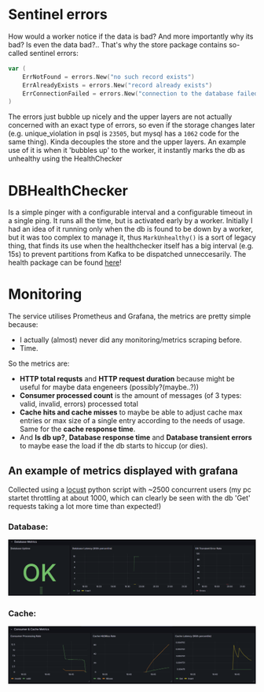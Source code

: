 # Sentinel errors
How would a worker notice if the data is bad? And more importantly why its bad? Is even the data bad?..
That's why the store package contains so-called sentinel errors:
``` Go
var (
	ErrNotFound = errors.New("no such record exists")
	ErrAlreadyExists = errors.New("record already exists")
	ErrConnectionFailed = errors.New("connection to the database failed")
)
```
The errors just bubble up nicely and the upper layers are not actually concerned with an exact type of errors, so even if the storage changes later (e.g. unique_violation in psql is `23505`, but mysql has a `1062` code for the same thing). Kinda decouples the store and the upper layers. An example use of it is when it 'bubbles up' to the worker, it instantly marks the db as unhealthy using the HealthChecker

# DBHealthChecker
Is a simple pinger with a configurable interval and a configurable timeout in a single ping. It runs all the time, but is activated early by a worker. Initially I had an idea of it running only when the db is found to be down by a worker, but it was too complex to manage it, thus `MarkUnhealthy()` is a sort of legacy thing, that finds its use when the healthchecker itself has a big interval (e.g. 15s) to prevent partitions from Kafka to be dispatched unneccesarily.
The health package can be found [here](../internal/pkg/health/dbhealth.go)!

# Monitoring
The service utilises Prometheus and Grafana, the metrics are pretty simple because:
* I actually (almost) never did any monitoring/metrics scraping before.
* Time.

So the metrics are:
* **HTTP total requsts** and **HTTP request duration** because might be useful for maybe data engeneers (possibly?(maybe..?))
* **Consumer processed count** is the amount of messages (of 3 types: valid, invalid, errors) processed total
* **Cache hits and cache misses** to maybe be able to adjust cache max entries or max size of a single entry according to the needs of usage. Same for the **cache response time**.
* And **Is db up?**, **Database response time** and **Database transient errors** to maybe ease the load if the db starts to hiccup (or dies).

## An example of metrics displayed with grafana
Collected using a [locust](https://github.com/locustio/locust) python script with ~2500 concurrent users (my pc startet throttling at about 1000, which can clearly be seen with the db 'Get' requests taking a lot more time than expected!)
### Database:

![db_metric](db_metric.png)

### Cache:
![cache_metric](cache_metric.png)